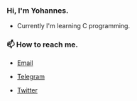 ### Hi, I'm Yohannes.

- Currently I'm learning C programming.

### 📫 How to reach me.

- [Email](mailto:yohannes__molla@outlook.com)

- [Telegram](https://t.me/johannesmolla)

- [Twitter](https://twitter.com/yohannes__molla)
